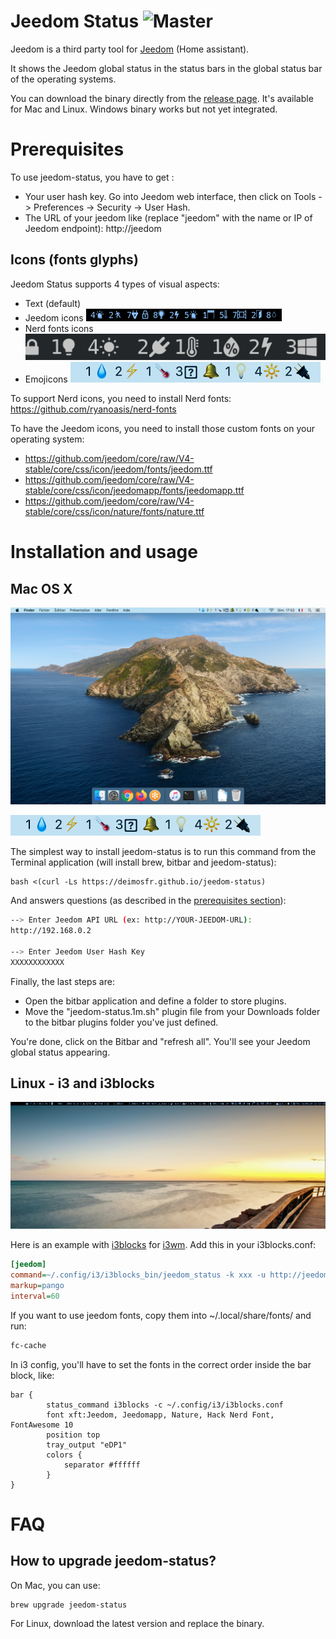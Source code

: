 # Jeedom Status ![Master](https://github.com/deimosfr/jeedom-status/workflows/Push/badge.svg?branch=master)

Jeedom is a third party tool for [Jeedom](https://jeedom.com/) (Home assistant).

It shows the Jeedom global status in the status bars in the global status bar of the operating systems.

You can download the binary directly from the [release page](https://github.com/deimosfr/jeedom-status/releases). It's available for Mac and Linux. Windows binary works but not yet integrated.

# Prerequisites

To use jeedom-status, you have to get :
* Your user hash key. Go into Jeedom web interface, then click on Tools -> Preferences -> Security -> User Hash.
* The URL of your jeedom like (replace "jeedom" with the name or IP of Jeedom endpoint): http://jeedom

## Icons (fonts glyphs)

Jeedom Status supports 4 types of visual aspects:
* Text (default)
* Jeedom icons ![i3_output](assets/i3_output2.png)
* Nerd fonts icons ![all_output](assets/output_all.png)
* Emojicons ![i3_output](assets/mac_output.png)

To support Nerd icons, you need to install Nerd fonts: https://github.com/ryanoasis/nerd-fonts

To have the Jeedom icons, you need to install those custom fonts on your operating system:
* https://github.com/jeedom/core/raw/V4-stable/core/css/icon/jeedom/fonts/jeedom.ttf
* https://github.com/jeedom/core/raw/V4-stable/core/css/icon/jeedomapp/fonts/jeedomapp.ttf
* https://github.com/jeedom/core/raw/V4-stable/core/css/icon/nature/fonts/nature.ttf


# Installation and usage

## Mac OS X

![i3_desktop](assets/mac_desktop.png)

![i3_output](assets/mac_output.png)

The simplest way to install jeedom-status is to run this command from the Terminal application (will install brew, bitbar and jeedom-status):
```
bash <(curl -Ls https://deimosfr.github.io/jeedom-status)
```
And answers questions (as described in the [prerequisites section](#Prerequisites)):
```bash
--> Enter Jeedom API URL (ex: http://YOUR-JEEDOM-URL):
http://192.168.0.2

--> Enter Jeedom User Hash Key
XXXXXXXXXXXX
```

Finally, the last steps are:
* Open the bitbar application and define a folder to store plugins.
* Move the "jeedom-status.1m.sh" plugin file from your Downloads folder to the bitbar plugins folder you've just defined.

You're done, click on the Bitbar and "refresh all". You'll see your Jeedom global status appearing.

## Linux - i3 and i3blocks

![i3_desktop](assets/i3_desktop2.png)

Here is an example with [i3blocks](https://github.com/vivien/i3blocks) for [i3wm](https://i3wm.org/). Add this in your i3blocks.conf:

```ini
[jeedom]
command=~/.config/i3/i3blocks_bin/jeedom_status -k xxx -u http://jeedom --style nerd
markup=pango
interval=60
```

If you want to use jeedom fonts, copy them into ~/.local/share/fonts/ and run:

```bash
fc-cache
```

In i3 config, you'll have to set the fonts in the correct order inside the bar block, like:

```
bar {
        status_command i3blocks -c ~/.config/i3/i3blocks.conf
        font xft:Jeedom, Jeedomapp, Nature, Hack Nerd Font, FontAwesome 10
        position top 
        tray_output "eDP1"
        colors {
            separator #ffffff
        }
}
``` 

# FAQ

## How to upgrade jeedom-status?

On Mac, you can use:
```bash
brew upgrade jeedom-status
```
For Linux, download the latest version and replace the binary.
